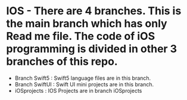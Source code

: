 # IOS - There are 4 branches. This is the main branch which has only Read me file. The code of iOS programming is divided in other 3 branches of this repo.
- Branch Swift5 : Swift5 language files are in this branch.
- Branch SwiftUI : Swift UI mini projects are in this branch.
- iOSprojects : IOS Projects are in branch iOSprojects

  
